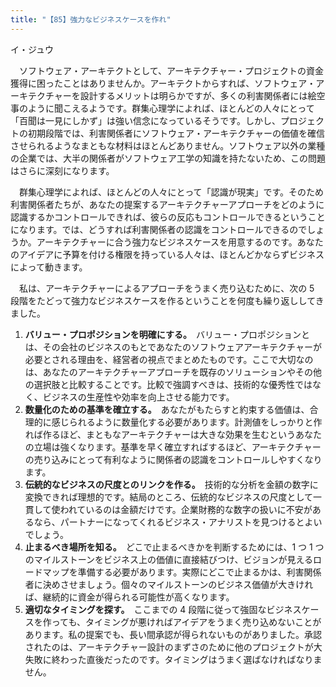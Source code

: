 ```yaml
---
title: "【85】強力なビジネスケースを作れ"
---
```



イ・ジュウ


　ソフトウェア・アーキテクトとして、アーキテクチャー・プロジェクトの資金獲得に困ったことはありませんか。アーキテクトからすれば、ソフトウェア・アーキテクチャーを設計するメリットは明らかですが、多くの利害関係者には絵空事のように聞こえるようです。群集心理学によれば、ほとんどの人々にとって「百聞は一見にしかず」は強い信念になっているそうです。しかし、プロジェクトの初期段階では、利害関係者にソフトウェア・アーキテクチャーの価値を確信させられるようなまともな材料はほとんどありません。ソフトウェア以外の業種の企業では、大半の関係者がソフトウェア工学の知識を持たないため、この問題はさらに深刻になります。

　群集心理学によれば、ほとんどの人々にとって「認識が現実」です。そのため利害関係者たちが、あなたの提案するアーキテクチャーアプローチをどのように認識するかコントロールできれば、彼らの反応もコントロールできるということになります。では、どうすれば利害関係者の認識をコントロールできるのでしょうか。アーキテクチャーに合う強力なビジネスケースを用意するのです。あなたのアイデアに予算を付ける権限を持っている人々は、ほとんどかならずビジネスによって動きます。

　私は、アーキテクチャーによるアプローチをうまく売り込むために、次の 5 段階をたどって強力なビジネスケースを作るということを何度も繰り返ししてきました。

1.  **バリュー・プロポジションを明確にする。**　バリュー・プロポジションとは、その会社のビジネスのもとであなたのソフトウェアアーキテクチャーが必要とされる理由を、経営者の視点でまとめたものです。ここで大切なのは、あなたのアーキテクチャーアプローチを既存のソリューションやその他の選択肢と比較することです。比較で強調すべきは、技術的な優秀性ではなく、ビジネスの生産性や効率を向上させる能力です。
2.  **数量化のための基準を確立する。**　あなたがもたらすと約束する価値は、合理的に感じられるように数量化する必要があります。計測値をしっかりと作れば作るほど、まともなアーキテクチャーは大きな効果を生むというあなたの立場は強くなります。基準を早く確立すればするほど、アーキテクチャーの売り込みにとって有利なように関係者の認識をコントロールしやすくなります。
3.  **伝統的なビジネスの尺度とのリンクを作る。**　技術的な分析を金額の数字に変換できれば理想的です。結局のところ、伝統的なビジネスの尺度として一貫して使われているのは金額だけです。企業財務的な数字の扱いに不安があるなら、パートナーになってくれるビジネス・アナリストを見つけるとよいでしょう。
4.  **止まるべき場所を知る。**　どこで止まるべきかを判断するためには、1 つ 1 つのマイルストーンをビジネス上の価値に直接結びつけ、ビジョンが見えるロードマップを準備する必要があります。実際にどこで止まるかは、利害関係者に決めさせましょう。個々のマイルストーンのビジネス価値が大きければ、継続的に資金が得られる可能性が高くなります。
5.  **適切なタイミングを探す。**　ここまでの 4 段階に従って強固なビジネスケースを作っても、タイミングが悪ければアイデアをうまく売り込めないことがあります。私の提案でも、長い間承認が得られないものがありました。承認されたのは、アーキテクチャー設計のまずさのために他のプロジェクトが大失敗に終わった直後だったのです。タイミングはうまく選ばなければなりません。
